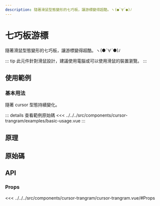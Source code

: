 ```yaml
---
description: 隨著滑鼠型態變形的七巧板，讓游標變得超酷。ヽ(●`∀´●)ﾉ
---
```


<script setup>
import SourceLinkList from '../../../src/components/source-link-list.vue'

import BasicUsage from '../../../src/components/cursor-trangram/examples/basic-usage.vue'
</script>

# 七巧板游標 <Badge type="info" text="cursor" />

隨著滑鼠型態變形的七巧板，讓游標變得超酷。ヽ(●`∀´●)ﾉ

::: tip
此元件針對滑鼠設計，建議使用電腦或可以使用滑鼠的裝置瀏覽。
:::

## 使用範例

### 基本用法

隨著 cursor 型態持續變化。

<basic-usage/>

::: details 查看範例原始碼
<<< ../../../src/components/cursor-trangram/examples/basic-usage.vue
:::

## 原理

## 原始碼

<source-link-list name="cursor-trangram"/>

## API

### Props

<<< ../../../src/components/cursor-trangram/cursor-trangram.vue/#Props
